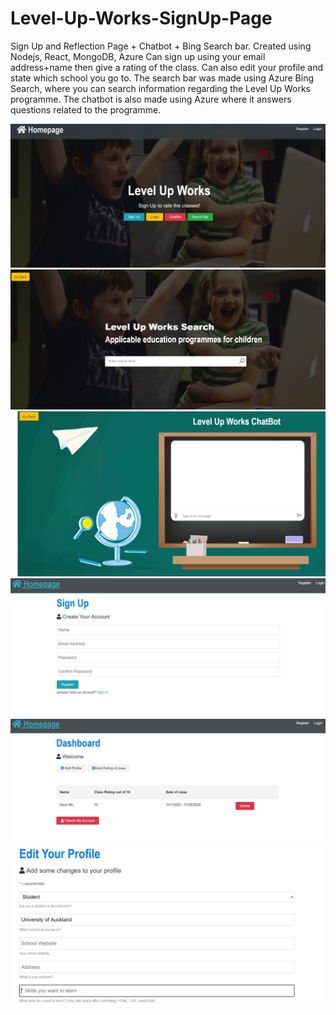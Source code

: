 # Level-Up-Works-SignUp-Page

Sign Up and Reflection Page + Chatbot + Bing Search bar.
Created using Nodejs, React, MongoDB, Azure
Can sign up using your email address+name then give a rating of the class. 
Can also edit your profile and state which school you go to. 
The search bar was made using Azure Bing Search, where you can search information regarding the Level Up Works programme. 
The chatbot is also made using Azure where it answers questions related to the programme.

![](lvlup1.jpg)
![](lvlup6.jpg)
![](lvlup2.jpg)
![](lvlup3.jpg)
![](lvlup4.jpg)
![](lvlup5.jpg)

